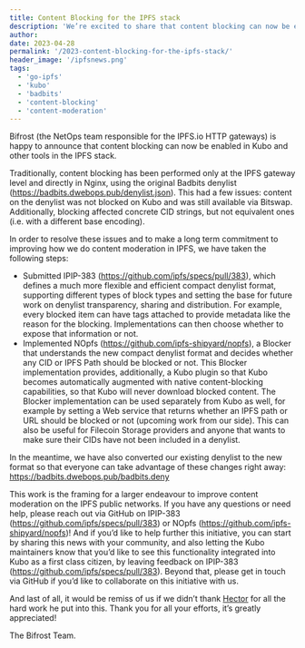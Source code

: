 ```yaml
---
title: Content Blocking for the IPFS stack
description: 'We’re excited to share that content blocking can now be enabled in Kubo and other tools in the IPFS stack.'
author: 
date: 2023-04-28
permalink: '/2023-content-blocking-for-the-ipfs-stack/'
header_image: '/ipfsnews.png'
tags:
  - 'go-ipfs'
  - 'kubo'
  - 'badbits'
  - 'content-blocking'
  - 'content-moderation'
---
```


Bifrost (the NetOps team responsible for the IPFS.io HTTP gateways) is happy to announce that content blocking can now be enabled in Kubo and other tools in the IPFS stack.

Traditionally, content blocking has been performed only at the IPFS gateway level and directly in Nginx, using the original Badbits denylist (https://badbits.dwebops.pub/denylist.json). This had a few issues: content on the denylist was not blocked on Kubo and was still available via Bitswap. Additionally, blocking affected concrete CID strings, but not equivalent ones (i.e. with a different base encoding).

In order to resolve these issues and to make a long term commitment to improving how we do content moderation in IPFS, we have taken the following steps:
 - Submitted IPIP-383 (https://github.com/ipfs/specs/pull/383), which defines a much more flexible and efficient compact denylist format, supporting different types of block types and setting the base for future work on denylist transparency, sharing and distribution. For example, every blocked item can have tags attached to provide metadata like the reason for the blocking. Implementations can then choose whether to expose that information or not.
 - Implemented NOpfs (https://github.com/ipfs-shipyard/nopfs), a Blocker that understands the new compact denylist format and decides whether any CID or IPFS Path should be blocked or not. This Blocker implementation provides, additionally, a Kubo plugin so that Kubo becomes automatically augmented with native content-blocking capabilities, so that Kubo will never download blocked content. The Blocker implementation can be used separately from Kubo as well, for example by setting a Web service that returns whether an IPFS path or URL should be blocked or not (upcoming work from our side). This can also be useful for Filecoin Storage providers and anyone that wants to make sure their CIDs have not been included in a denylist.

In the meantime, we have also converted our existing denylist to the new format so that everyone can take advantage of these changes right away: https://badbits.dwebops.pub/badbits.deny

This work is the framing for a larger endeavour to improve content moderation on the IPFS public networks. If you have any questions or need help, please reach out via GitHub on IPIP-383 (https://github.com/ipfs/specs/pull/383) or NOpfs (https://github.com/ipfs-shipyard/nopfs)! And if you’d like to help further this initiative, you can start by sharing this news with your community, and also letting the Kubo maintainers know that you’d like to see this functionality integrated into Kubo as a first class citizen, by leaving feedback on IPIP-383 (https://github.com/ipfs/specs/pull/383). Beyond that, please get in touch via GitHub if you’d like to collaborate on this initiative with us.

And last of all, it would be remiss of us if we didn’t thank [Hector](https://twitter.com/hecturchi) for all the hard work he put into this. Thank you for all your efforts, it’s greatly appreciated!

The Bifrost Team.
